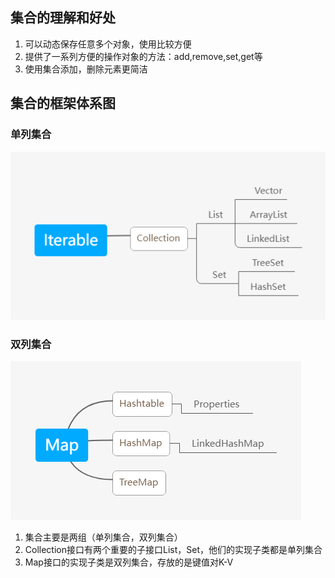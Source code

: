 ## 集合的理解和好处

1. 可以动态保存任意多个对象，使用比较方便
2. 提供了一系列方便的操作对象的方法：add,remove,set,get等
3. 使用集合添加，删除元素更简洁

## 集合的框架体系图

### 单列集合

![集合体系图.png](61de16da91ec56ed7d98e8b13f4c164b.png)

### 双列集合

![集合体系图-双列集合.png](df61670795e87c966b3db00a52294e79.png)

1. 集合主要是两组（单列集合，双列集合）
2. Collection接口有两个重要的子接口List，Set，他们的实现子类都是单列集合
3. Map接口的实现子类是双列集合，存放的是键值对K-V
